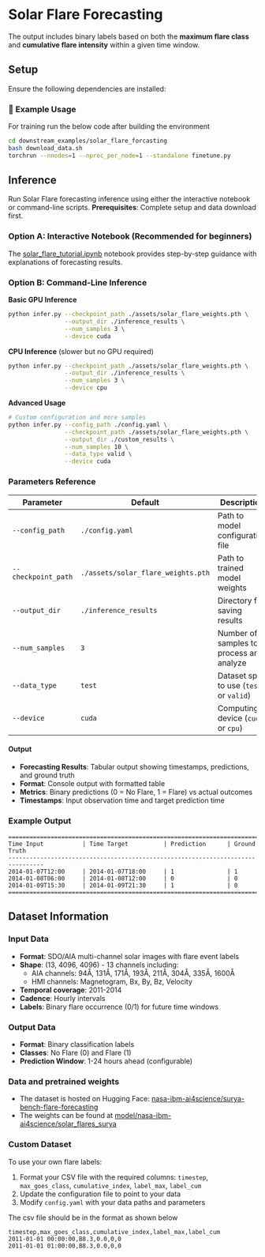 # Solar Flare Forecasting

The output includes binary labels based on both the **maximum flare class** and **cumulative flare intensity** within a given time window.


## Setup

Ensure the following dependencies are installed:

### 🚀 Example Usage

For training run the below code after building the environment

```sh
cd downstream_examples/solar_flare_forcasting
bash download_data.sh
torchrun --nnodes=1 --nproc_per_node=1 --standalone finetune.py
```


## Inference

Run Solar Flare forecasting inference using either the interactive notebook or command-line scripts.
**Prerequisites**: Complete setup and data download first.

### Option A: Interactive Notebook (Recommended for beginners)

The [solar_flare_tutorial.ipynb](solar_flare_tutorial.ipynb) notebook provides step-by-step guidance with explanations of forecasting results.

### Option B: Command-Line Inference

**Basic GPU Inference**
```bash
python infer.py --checkpoint_path ./assets/solar_flare_weights.pth \
                --output_dir ./inference_results \
                --num_samples 3 \
                --device cuda 
```

**CPU Inference** (slower but no GPU required)
```bash
python infer.py --checkpoint_path ./assets/solar_flare_weights.pth \
                --output_dir ./inference_results \
                --num_samples 3 \
                --device cpu
```

**Advanced Usage**
```bash
# Custom configuration and more samples
python infer.py --config_path ./config.yaml \
                --checkpoint_path ./assets/solar_flare_weights.pth \
                --output_dir ./custom_results \
                --num_samples 10 \
                --data_type valid \
                --device cuda
```

### Parameters Reference
| Parameter | Default | Description |
|-----------|---------|-------------|
| `--config_path` | `./config.yaml` | Path to model configuration file |
| `--checkpoint_path` | `./assets/solar_flare_weights.pth` | Path to trained model weights |
| `--output_dir` | `./inference_results` | Directory for saving results |
| `--num_samples` | `3` | Number of samples to process and analyze |
| `--data_type` | `test` | Dataset split to use (`test` or `valid`) |
| `--device` | `cuda` | Computing device (`cuda` or `cpu`) |

#### Output
- **Forecasting Results**: Tabular output showing timestamps, predictions, and ground truth
- **Format**: Console output with formatted table
- **Metrics**: Binary predictions (0 = No Flare, 1 = Flare) vs actual outcomes
- **Timestamps**: Input observation time and target prediction time

### Example Output
```
================================================================================
Time Input           | Time Target          | Prediction      | Ground Truth
--------------------------------------------------------------------------------
2014-01-07T12:00     | 2014-01-07T18:00     | 1               | 1
2014-01-08T06:00     | 2014-01-08T12:00     | 0               | 0
2014-01-09T15:30     | 2014-01-09T21:30     | 1               | 0
================================================================================
```

## Dataset Information

### Input Data
- **Format**: SDO/AIA multi-channel solar images with flare event labels
- **Shape**: (13, 4096, 4096) - 13 channels including:
  - AIA channels: 94Å, 131Å, 171Å, 193Å, 211Å, 304Å, 335Å, 1600Å
  - HMI channels: Magnetogram, Bx, By, Bz, Velocity
- **Temporal coverage**: 2011-2014
- **Cadence**: Hourly intervals
- **Labels**: Binary flare occurrence (0/1) for future time windows

### Output Data
- **Format**: Binary classification labels
- **Classes**: No Flare (0) and Flare (1)
- **Prediction Window**: 1-24 hours ahead (configurable)


### Data and pretrained weights

- The dataset is hosted on Hugging Face: [nasa-ibm-ai4science/surya-bench-flare-forecasting](https://huggingface.co/datasets/nasa-ibm-ai4science/surya-bench-flare-forecasting/tree/main)
- The weights can be found at [model/nasa-ibm-ai4science/solar_flares_surya](https://huggingface.co/nasa-ibm-ai4science/solar_flares_surya)

### Custom Dataset
To use your own flare labels:

1. Format your CSV file with the required columns: `timestep`, `max_goes_class`, `cumulative_index`, `label_max`, `label_cum`
2. Update the configuration file to point to your data
3. Modify `config.yaml` with your data paths and parameters

The csv file should be in the format as shown below

```csv
timestep,max_goes_class,cumulative_index,label_max,label_cum
2011-01-01 00:00:00,B8.3,0.0,0,0
2011-01-01 01:00:00,B8.3,0.0,0,0
```